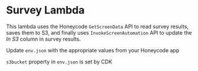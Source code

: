 # Survey Lambda

This lambda uses the Honeycode `GetScreenData` API to read survey results, saves them to S3, and finally uses `InvokeScreenAutomation` API to update the *In S3* column in survey results. 

Update `env.json` with the appropriate values from your Honeycode app

`s3bucket` property in `env.json` is set by CDK

